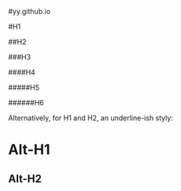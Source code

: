 #yy.github.io 

#H1 

##H2 

###H3 

####H4 

#####H5 

######H6 

Alternatively, for H1 and H2, an underline-ish styly:

Alt-H1
======

Alt-H2
------
